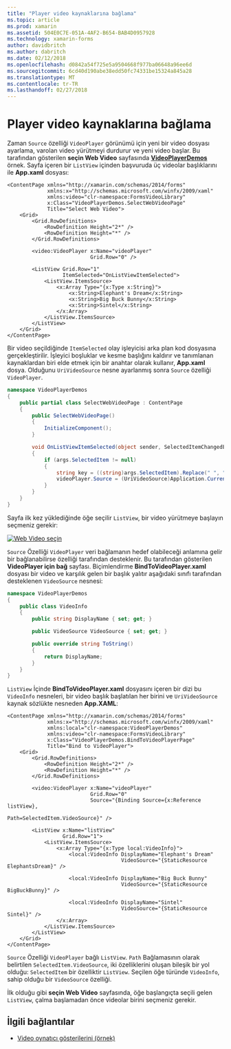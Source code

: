 ```yaml
---
title: "Player video kaynaklarına bağlama"
ms.topic: article
ms.prod: xamarin
ms.assetid: 504E0C7E-051A-4AF2-B654-BAB4D0957928
ms.technology: xamarin-forms
author: davidbritch
ms.author: dabritch
ms.date: 02/12/2018
ms.openlocfilehash: d0842a54f725e5a9504668f977ba06648a96ee6d
ms.sourcegitcommit: 6cd40d190abe38edd50fc74331be15324a845a28
ms.translationtype: MT
ms.contentlocale: tr-TR
ms.lasthandoff: 02/27/2018
---
```

# <a name="binding-video-sources-to-the-player"></a>Player video kaynaklarına bağlama

Zaman `Source` özelliği `VideoPlayer` görünümü için yeni bir video dosyası ayarlama, varolan video yürütmeyi durdurur ve yeni video başlar. Bu tarafından gösterilen **seçin Web Video** sayfasında [ **VideoPlayerDemos** ](https://developer.xamarin.com/samples/xamarin-forms/customrenderers/VideoPlayerDemos/) örnek. Sayfa içeren bir `ListView` içinden başvuruda üç videolar başlıklarını ile **App.xaml** dosyası:

```xaml
<ContentPage xmlns="http://xamarin.com/schemas/2014/forms"
             xmlns:x="http://schemas.microsoft.com/winfx/2009/xaml"
             xmlns:video="clr-namespace:FormsVideoLibrary"
             x:Class="VideoPlayerDemos.SelectWebVideoPage"
             Title="Select Web Video">
    <Grid>
        <Grid.RowDefinitions>
            <RowDefinition Height="2*" />
            <RowDefinition Height="*" />
        </Grid.RowDefinitions>
        
        <video:VideoPlayer x:Name="videoPlayer"
                           Grid.Row="0" />

        <ListView Grid.Row="1"
                  ItemSelected="OnListViewItemSelected">
            <ListView.ItemsSource>
                <x:Array Type="{x:Type x:String}">
                    <x:String>Elephant's Dream</x:String>
                    <x:String>Big Buck Bunny</x:String>
                    <x:String>Sintel</x:String>
                </x:Array>
            </ListView.ItemsSource>
        </ListView>
    </Grid>
</ContentPage>
```

Bir video seçildiğinde `ItemSelected` olay işleyicisi arka plan kod dosyasına gerçekleştirilir. İşleyici boşluklar ve kesme başlığını kaldırır ve tanımlanan kaynaklardan biri elde etmek için bir anahtar olarak kullanır, **App.xaml** dosya. Olduğunu `UriVideoSource` nesne ayarlanmış sonra `Source` özelliği `VideoPlayer`.

```csharp
namespace VideoPlayerDemos
{
    public partial class SelectWebVideoPage : ContentPage
    {
        public SelectWebVideoPage()
        {
            InitializeComponent();
        }

        void OnListViewItemSelected(object sender, SelectedItemChangedEventArgs args)
        {
            if (args.SelectedItem != null)
            {
                string key = ((string)args.SelectedItem).Replace(" ", "").Replace("'", "");
                videoPlayer.Source = (UriVideoSource)Application.Current.Resources[key];
            }
        }
    }
}
```

Sayfa ilk kez yüklediğinde öğe seçilir `ListView`, bir video yürütmeye başlayın seçmeniz gerekir:

[![Web Video seçin](source-bindings-images/selectwebvideo-small.png "seçin Web Video")](source-bindings-images/selectwebvideo-large.png "Web Video seçin")

`Source` Özelliği `VideoPlayer` veri bağlamanın hedef olabileceği anlamına gelir bir bağlanabilirse özelliği tarafından desteklenir. Bu tarafından gösterilen **VideoPlayer için bağ** sayfası. Biçimlendirme **BindToVideoPlayer.xaml** dosyası bir video ve karşılık gelen bir başlık yalıtır aşağıdaki sınıfı tarafından desteklenen `VideoSource` nesnesi:

```csharp
namespace VideoPlayerDemos
{
    public class VideoInfo
    {
        public string DisplayName { set; get; }

        public VideoSource VideoSource { set; get; }

        public override string ToString()
        {
            return DisplayName;
        }
    }
}
```

`ListView` İçinde **BindToVideoPlayer.xaml** dosyasını içeren bir dizi bu `VideoInfo` nesneleri, bir video başlık başlatılan her birini ve `UriVideoSource` kaynak sözlükte nesneden  **App.XAML**:

```xaml
<ContentPage xmlns="http://xamarin.com/schemas/2014/forms"
             xmlns:x="http://schemas.microsoft.com/winfx/2009/xaml"
             xmlns:local="clr-namespace:VideoPlayerDemos"
             xmlns:video="clr-namespace:FormsVideoLibrary"
             x:Class="VideoPlayerDemos.BindToVideoPlayerPage"
             Title="Bind to VideoPlayer">
    <Grid>
        <Grid.RowDefinitions>
            <RowDefinition Height="2*" />
            <RowDefinition Height="*" />
        </Grid.RowDefinitions>

        <video:VideoPlayer x:Name="videoPlayer"
                           Grid.Row="0"
                           Source="{Binding Source={x:Reference listView},
                                            Path=SelectedItem.VideoSource}" />

        <ListView x:Name="listView"
                  Grid.Row="1">
            <ListView.ItemsSource>
                <x:Array Type="{x:Type local:VideoInfo}">
                    <local:VideoInfo DisplayName="Elephant's Dream"
                                     VideoSource="{StaticResource ElephantsDream}" />

                    <local:VideoInfo DisplayName="Big Buck Bunny"
                                     VideoSource="{StaticResource BigBuckBunny}" />

                    <local:VideoInfo DisplayName="Sintel"
                                     VideoSource="{StaticResource Sintel}" />
                </x:Array>
            </ListView.ItemsSource>
        </ListView>
    </Grid>
</ContentPage>
```

`Source` Özelliği `VideoPlayer` bağlı `ListView`. `Path` Bağlamasının olarak belirtilen `SelectedItem.VideoSource`, iki özelliklerini oluşan bileşik bir yol olduğu: `SelectedItem` bir özelliktir `ListView`. Seçilen öğe türünde `VideoInfo`, sahip olduğu bir `VideoSource` özelliği.

İlk olduğu gibi **seçin Web Video** sayfasında, öğe başlangıçta seçili gelen `ListView`, çalma başlamadan önce videolar birini seçmeniz gerekir.


## <a name="related-links"></a>İlgili bağlantılar

- [Video oynatıcı gösterilerini (örnek)](https://developer.xamarin.com/samples/xamarin-forms/customrenderers/VideoPlayerDemos/)
